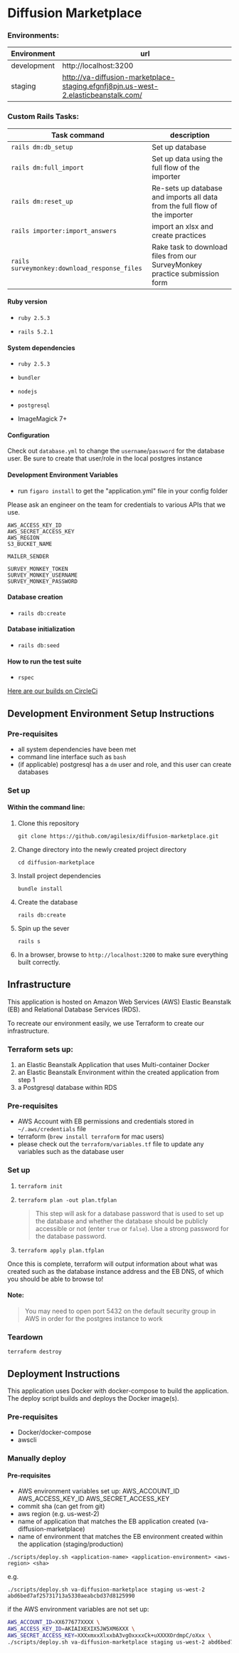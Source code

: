 # Diffusion Marketplace

### Environments:
| Environment  | url  |
|---|---|
| development  | http://localhost:3200  |  
| staging  | http://va-diffusion-marketplace-staging.efgnfj8pjn.us-west-2.elasticbeanstalk.com/  |  

### Custom Rails Tasks:
| Task command  | description  |
|---|---|
| `rails dm:db_setup` |  Set up database |  
| `rails dm:full_import` | Set up data using the full flow of the importer  |  
| `rails dm:reset_up` | Re-sets up database and imports all data from the full flow of the importer  |  
| `rails importer:import_answers` | import an xlsx and create practices  | 
| `rails surveymonkey:download_response_files` | Rake task to download files from our SurveyMonkey practice submission form  | 

#### Ruby version

- `ruby 2.5.3`

- `rails 5.2.1`

#### System dependencies

- `ruby 2.5.3`

- `bundler`

- `nodejs`

- `postgresql`

- ImageMagick 7+

#### Configuration

Check out `database.yml` to change the `username`/`password` for the database user. 
Be sure to create that user/role in the local postgres instance

#### Development Environment Variables

- run `figaro install` to get the "application.yml" file in your config folder

Please ask an engineer on the team for credentials to various APIs that we use.

```
AWS_ACCESS_KEY_ID
AWS_SECRET_ACCESS_KEY
AWS_REGION
S3_BUCKET_NAME

MAILER_SENDER

SURVEY_MONKEY_TOKEN
SURVEY_MONKEY_USERNAME
SURVEY_MONKEY_PASSWORD
```  

#### Database creation

- `rails db:create`

#### Database initialization

- `rails db:seed`

#### How to run the test suite

- `rspec`

[Here are our builds on CircleCi](https://circleci.com/gh/agilesix/diffusion-marketplace/tree/master)

## Development Environment Setup Instructions

### Pre-requisites
* all system dependencies have been met
* command line interface such as `bash`
* (if applicable) postgresql has a `dm` user and role, and this user can create databases

### Set up
#### Within the command line:

1. Clone this repository 

    `git clone https://github.com/agilesix/diffusion-marketplace.git`

2. Change directory into the newly created project directory
    
    `cd diffusion-marketplace`

3. Install project dependencies

    `bundle install`

4. Create the database

    `rails db:create`

5. Spin up the sever

    `rails s`

6. In a browser, browse to `http://localhost:3200` to make sure everything built correctly.

## Infrastructure  

This application is hosted on Amazon Web Services (AWS) Elastic Beanstalk (EB)
and Relational Database Services (RDS). 

To recreate our environment easily, 
we use Terraform to create our infrastructure.

### Terraform sets up:
1. an Elastic Beanstalk Application that uses Multi-container Docker
2. an Elastic Beanstalk Environment within the created application from step 1
3. a Postgresql database within RDS

### Pre-requisites
- AWS Account with EB permissions and credentials stored in `~/.aws/credentials` file
- terraform (`brew install terraform` for mac users)
- please check out the `terraform/variables.tf` file to update any variables such as the database user

### Set up
1. `terraform init`

2. `terraform plan -out plan.tfplan` 

    >This step will ask for a database password that is used
     to set up the database and whether the database should be publicly accessible
     or not (enter `true` or `false`). Use a strong
     password for the database password. 

3. `terraform apply plan.tfplan`

Once this is complete, terraform will output information about what was created
such as the database instance address and the EB DNS, of which you should be able to browse to!

#### Note:
> You may need to open port 5432 on the default security group in AWS in order for 
the postgres instance to work

### Teardown
`terraform destroy` 

## Deployment Instructions

This application uses Docker with docker-compose to build the application.
The deploy script builds and deploys the Docker image(s).

### Pre-requisites
- Docker/docker-compose
- awscli

### Manually deploy
#### Pre-requisites
- AWS environment variables set up: AWS_ACCOUNT_ID AWS_ACCESS_KEY_ID AWS_SECRET_ACCESS_KEY
- <sha> commit sha (can get from git)
- <aws-region> aws region (e.g. us-west-2)
- <application-name> name of application that matches the EB application created (va-diffusion-marketplace)
- <application-environment> name of environment that matches the EB environment created within the application (staging/production)

`./scripts/deploy.sh <application-name> <application-environment> <aws-region> <sha>`

e.g.

`./scripts/deploy.sh va-diffusion-marketplace staging us-west-2 abd6bed7af25731713a5330aeabcbd37d8125990`

if the AWS environment variables are not set up:

```bash
AWS_ACCOUNT_ID=XX677677XXXX \
AWS_ACCESS_KEY_ID=AKIAIXEXIX5JW5XM6XXX \
AWS_SECRET_ACCESS_KEY=XXXxmxxXlxxbA3vgOxxxxCk+uXXXXOrdmpC/oXxx \
./scripts/deploy.sh va-diffusion-marketplace staging us-west-2 abd6bed7af25731713a5330aeabcbd37d8125990
```
